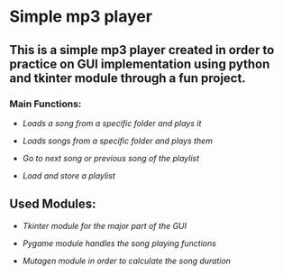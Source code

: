 # Simple mp3 player

## This is a simple mp3 player created in order to practice on GUI implementation using python and tkinter module through a fun project.

   ### Main Functions:

   * _Loads a song from a specific folder and plays it_

   * _Loads songs from a specific folder and plays them_

   * _Go to next song or previous song of the playlist_
    
   * _Load and store a playlist_
    
## Used Modules:

   * _Tkinter module for the major part of the GUI_
   
   * _Pygame module handles the song playing functions_
   
   * _Mutagen module in order to calculate the song duration_
